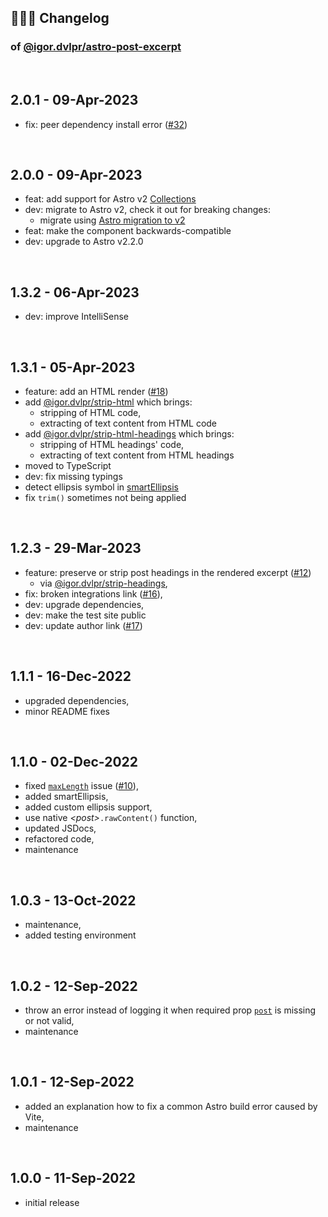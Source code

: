 ## 🤹🏼‍♂️ Changelog

### of [@igor.dvlpr/astro-post-excerpt](https://www.npmjs.com/package/@igor.dvlpr/astro-post-excerpt)

<br>

## 2.0.1 - 09-Apr-2023

- fix: peer dependency install error ([#32](https://github.com/igorskyflyer/npm-astro-post-excerpt/issues/32))

<br>

## 2.0.0 - 09-Apr-2023

- feat: add support for Astro v2 [Collections](https://docs.astro.build/en/guides/content-collections/)
- dev: migrate to Astro v2, check it out for breaking changes:
  - migrate using [Astro migration to v2](https://docs.astro.build/en/guides/upgrade-to/v2/)
- feat: make the component backwards-compatible
- dev: upgrade to Astro v2.2.0

<br>

## 1.3.2 - 06-Apr-2023

- dev: improve IntelliSense

<br>

## 1.3.1 - 05-Apr-2023

- feature: add an HTML render ([#18](https://github.com/igorskyflyer/npm-astro-post-excerpt/issues/18))
- add [@igor.dvlpr/strip-html](https://www.npmjs.com/package/@igor.dvlpr/strip-html) which brings:
  - stripping of HTML code,
  - extracting of text content from HTML code
- add [@igor.dvlpr/strip-html-headings](https://www.npmjs.com/package/@igor.dvlpr/strip-html-headings) which brings:
  - stripping of HTML headings' code,
  - extracting of text content from HTML headings
- moved to TypeScript
- dev: fix missing typings
- detect ellipsis symbol in [smartEllipsis](https://github.com/igorskyflyer/npm-astro-post-excerpt#smartellipsis)
- fix `trim()` sometimes not being applied

<br>

## 1.2.3 - 29-Mar-2023

- feature: preserve or strip post headings in the rendered excerpt ([#12](https://github.com/igorskyflyer/npm-astro-post-excerpt/issues/12))
  - via [@igor.dvlpr/strip-headings](https://www.npmjs.com/package/@igor.dvlpr/strip-headings),
- fix: broken integrations link ([#16](https://github.com/igorskyflyer/npm-astro-post-excerpt/issues/16)),
- dev: upgrade dependencies,
- dev: make the test site public
- dev: update author link ([#17](https://github.com/igorskyflyer/npm-astro-post-excerpt/issues/17))

<br>

## 1.1.1 - 16-Dec-2022

- upgraded dependencies,
- minor README fixes

<br>

## 1.1.0 - 02-Dec-2022

- fixed [`maxLength`](https://github.com/igorskyflyer/npm-astro-post-excerpt#maxlength) issue ([#10](https://github.com/igorskyflyer/npm-astro-post-excerpt/issues/10)),
- added smartEllipsis,
- added custom ellipsis support,
- use native _\<post\>_`.rawContent()` function,
- updated JSDocs,
- refactored code,
- maintenance

<br>

## 1.0.3 - 13-Oct-2022

- maintenance,
- added testing environment

<br>

## 1.0.2 - 12-Sep-2022

- throw an error instead of logging it when required prop [`post`](https://github.com/igorskyflyer/npm-astro-post-excerpt#post) is missing or not valid,
- maintenance

<br>

## 1.0.1 - 12-Sep-2022

- added an explanation how to fix a common Astro build error caused by Vite,
- maintenance

<br>

## 1.0.0 - 11-Sep-2022

- initial release
